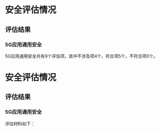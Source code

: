 # 安全评估情况
## 评估结果
### 5G应用通用安全
5G应用通用安全共有9个评估项，其中不涉及项4个，符合项5个，不符合项0个。
# 安全评估情况
## 评估结果
### 5G应用通用安全
评估材料如下：